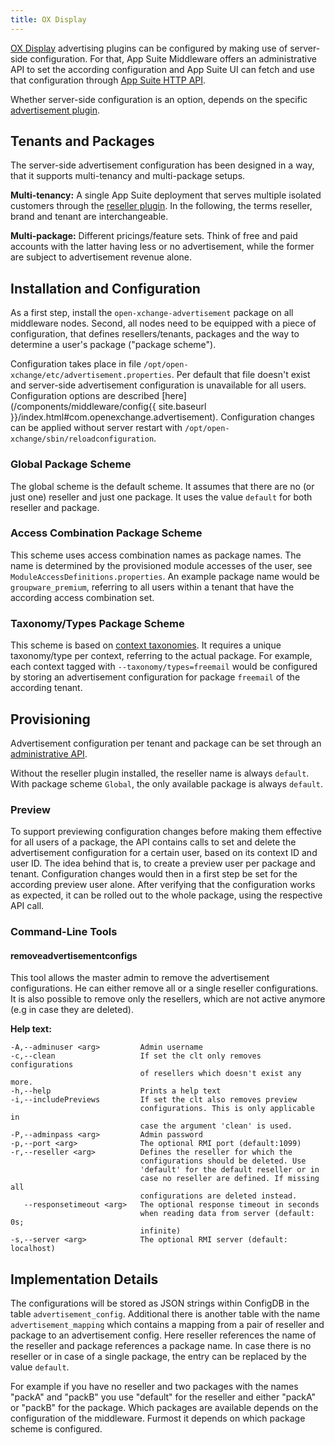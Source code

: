```yaml
---
title: OX Display
---
```


[OX Display](http://oxpedia.org/wiki/index.php?title=AppSuite:OX_Monetization) advertising plugins can be configured by making use of server-side configuration. For that, App Suite Middleware offers an administrative API to set the according configuration and App Suite UI can fetch and use that configuration through [App Suite HTTP API](https://documentation.open-xchange.com/components/middleware/http/latest/index.html#!/Advertisement/getAdvertisementConfig).

Whether server-side configuration is an option, depends on the specific [advertisement plugin](https://documentation.open-xchange.com/components/display/1.4.1/articles/).


## Tenants and Packages

The server-side advertisement configuration has been designed in a way, that it supports multi-tenancy and multi-package setups.

**Multi-tenancy:** A single App Suite deployment that serves multiple isolated customers through the [reseller plugin](http://oxpedia.org/wiki/index.php?title=Reseller_Bundle). In the following, the terms reseller, brand and tenant are interchangeable.

**Multi-package:** Different pricings/feature sets. Think of free and paid accounts with the latter having less or no advertisement, while the former are subject to advertisement revenue alone.


## Installation and Configuration

As a first step, install the `open-xchange-advertisement` package on all middleware nodes. Second, all nodes need to be equipped with a piece of configuration, that defines resellers/tenants, packages and the way to determine a user's package ("package scheme").

Configuration takes place in file `/opt/open-xchange/etc/advertisement.properties`. Per default that file doesn't exist and server-side advertisement configuration is unavailable for all users. Configuration options are described [here](/components/middleware/config{{ site.baseurl }}/index.html#com.openexchange.advertisement). Configuration changes can be applied without server restart with `/opt/open-xchange/sbin/reloadconfiguration`.


### Global Package Scheme

The global scheme is the default scheme. It assumes that there are no (or just one) reseller and just one package. It uses the value `default` for both reseller and package.


### Access Combination Package Scheme

This scheme uses access combination names as package names. The name is determined by the provisioned module accesses of the user, see `ModuleAccessDefinitions.properties`. An example package name would be `groupware_premium`, referring to all users within a tenant that have the according access combination set.


### Taxonomy/Types Package Scheme

This scheme is based on [context taxonomies](http://oxpedia.org/wiki/index.php?title=ConfigCascade#Core_Concepts_-_Context_Taxonomy). It requires a unique taxonomy/type per context, referring to the actual package. For example, each context tagged with `--taxonomy/types=freemail` would be configured by storing an advertisement configuration for package `freemail` of the according tenant.


## Provisioning

Advertisement configuration per tenant and package can be set through an [administrative API](https://documentation.open-xchange.com/components/middleware/rest/7.10.1/index.html?version=7.10.1#tag/Advertisement).

Without the reseller plugin installed, the reseller name is always `default`. With package scheme `Global`, the only available package is always `default`.


### Preview

To support previewing configuration changes before making them effective for all users of a package, the API contains calls to set and delete the advertisement configuration for a certain user, based on its context ID and user ID. The idea behind that is, to create a preview user per package and tenant. Configuration changes would then in a first step be set for the according preview user alone. After verifying that the configuration works as expected, it can be rolled out to the whole package, using the respective API call.


### Command-Line Tools

#### removeadvertisementconfigs

This tool allows the master admin to remove the advertisement configurations. He can either remove all or a single reseller configurations.
It is also possible to remove only the resellers, which are not active anymore (e.g in case they are deleted).

**Help text:**

    -A,--adminuser <arg>         Admin username
    -c,--clean                   If set the clt only removes configurations
                                 of resellers which doesn't exist any more.
    -h,--help                    Prints a help text
    -i,--includePreviews         If set the clt also removes preview
                                 configurations. This is only applicable in
                                 case the argument 'clean' is used.
    -P,--adminpass <arg>         Admin password
    -p,--port <arg>              The optional RMI port (default:1099)
    -r,--reseller <arg>          Defines the reseller for which the
                                 configurations should be deleted. Use
                                 'default' for the default reseller or in
                                 case no reseller are defined. If missing all
                                 configurations are deleted instead.
       --responsetimeout <arg>   The optional response timeout in seconds
                                 when reading data from server (default: 0s;
                                 infinite)
    -s,--server <arg>            The optional RMI server (default: localhost)



## Implementation Details

The configurations will be stored as JSON strings within ConfigDB in the table `advertisement_config`. Additional there is another table with the name `advertisement_mapping` which contains a mapping from a pair of 
reseller and package to an advertisement config. Here reseller references the name of the reseller and package references a package name. In case there is no reseller or in case of a single package, the entry can be replaced by the value `default`.

For example if you have no reseller and two packages with the names "packA" and "packB" you use "default" for the reseller and either "packA" or "packB" for the package. 
Which packages are available depends on the configuration of the middleware. Furmost it depends on which package scheme is configured.


